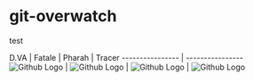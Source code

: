 # git-overwatch
test


D.VA | Fatale | Pharah | Tracer
---------------- | ----------------
![Github Logo](/images/DVA.png) | ![Github Logo](/images/Fatale.png) | ![Github Logo](/images/Pharah.png) | ![Github Logo](/images/Tracer.png)



